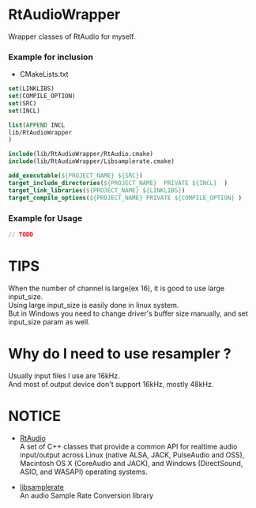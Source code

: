 # RtAudioWrapper
Wrapper classes of RtAudio for myself.  

### Example for inclusion
+ CMakeLists.txt
```cmake
set(LINKLIBS)
set(COMPILE_OPTION)
set(SRC)
set(INCL)

list(APPEND INCL
lib/RtAudioWrapper
)

include(lib/RtAudioWrapper/RtAudio.cmake)
include(lib/RtAudioWrapper/Libsamplerate.cmake)

add_executable(${PROJECT_NAME} ${SRC})
target_include_directories(${PROJECT_NAME}	PRIVATE	${INCL}  )
target_link_libraries(${PROJECT_NAME} ${LINKLIBS})
target_compile_options(${PROJECT_NAME} PRIVATE ${COMPILE_OPTION} )
```

### Example for Usage

```cpp
// TODO
```

# TIPS
When the number of channel is large(ex 16), it is good to use large input_size.   
Using large input_size is easily done in linux system.   
But in Windows you need to change driver's buffer size manually, and set input_size param as well.   

# Why do I need to use resampler ? 
Usually input files I use are 16kHz.    
And most of output device don't support 16kHz, mostly 48kHz.  

# NOTICE
+ [RtAudio](https://github.com/thestk/rtaudio)   
A set of C++ classes that provide a common API for realtime audio input/output across Linux (native ALSA, JACK, PulseAudio and OSS), Macintosh OS X (CoreAudio and JACK), and Windows (DirectSound, ASIO, and WASAPI) operating systems.  

+ [libsamplerate](https://github.com/libsndfile/libsamplerate)    
An audio Sample Rate Conversion library  
